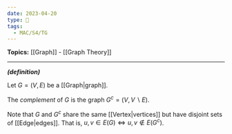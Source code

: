 ```yaml
---
date: 2023-04-20
type: 🧠
tags:
  - MAC/S4/TG
---
```


**Topics:** [[Graph]] - [[Graph Theory]]

---

_**(definition)**_

Let $G = (V, E)$ be a [[Graph|graph]].

The _complement_ of $G$ is the graph $G^{c} = (V, V \backslash E)$.

Note that $G$ and $G^{c}$ share the same [[Vertex|vertices]] but have disjoint sets of [[Edge|edges]]. That is, $u, v \in E(G) \iff u, v \notin E(G^{c})$.

